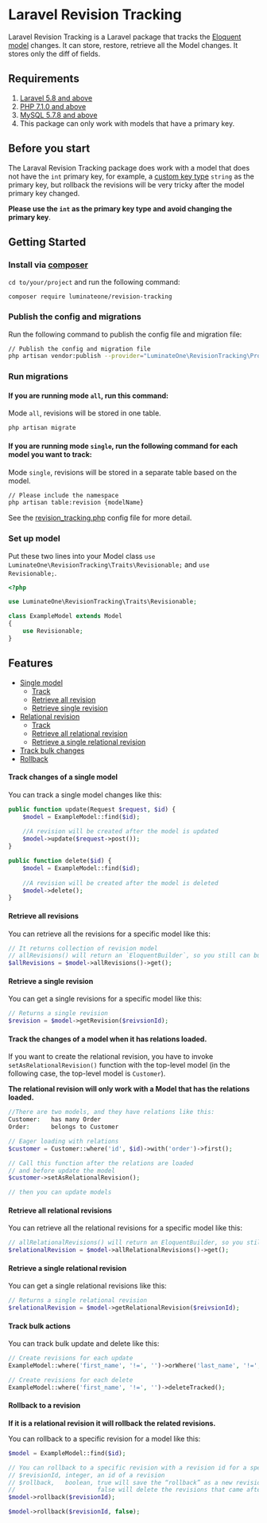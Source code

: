# Laravel Revision Tracking
Laravel Revision Tracking is a Laravel package that tracks the [Eloquent model](https://laravel.com/docs/6.x/eloquent) 
changes. It can store, restore, retrieve all the Model changes. It stores only the diff of fields.

## Requirements
1. [Laravel 5.8 and above](https://laravel.com/docs/5.8/releases)
2. [PHP 7.1.0 and above](https://www.php.net/releases/7_1_0.php)
3. [MySQL 5.7.8 and above](https://dev.mysql.com/doc/relnotes/mysql/5.7/en/news-5-7-8.html)
4. This package can only work with models that have a primary key.

## Before you start
The Laraval Revision Tracking package does work with a model that does not have the `int` primary key, for example, 
a [custom key type](https://laravel.com/docs/5.8/eloquent#eloquent-model-conventions) `string` as the primary key, 
but rollback the revisions will be very tricky after the model primary key changed. 

**Please use the `int` as the primary key type and avoid changing the primary key**.

## Getting Started
### Install via [composer](https://getcomposer.org/doc/00-intro.md)
`cd to/your/project` and run the following command:
```
composer require luminateone/revision-tracking
```

### Publish the config and migrations
Run the following command to publish the config file and migration file:
```bash
// Publish the config and migration file
php artisan vendor:publish --provider="LuminateOne\RevisionTracking\Providers\RevisionServiceProvider"
```

### Run migrations

#### If you are running mode `all`, run this command:
Mode `all`, revisions will be stored in one table.
```bash
php artisan migrate
```

#### If you are running mode `single`, run the following command for each model you want to track:
Mode `single`, revisions will be stored in a separate table based on the model.
```bash
// Please include the namespace
php artisan table:revision {modelName}
```
See the [revision_tracking.php](config/config.php) config file for more detail.

### Set up model
Put these two lines into your Model class `use LuminateOne\RevisionTracking\Traits\Revisionable;` and `use Revisionable;`.

```php
<?php

use LuminateOne\RevisionTracking\Traits\Revisionable;

class ExampleModel extends Model
{
    use Revisionable;
}
```

## Features
- [Single model](#markdown-header-track-changes-of-a-single-model)
    - [Track](#markdown-header-track-changes-of-a-single-model)
    - [Retrieve all revision](#markdown-header-retrieve-all-revisions)
    - [Retrieve single revision](#markdown-header-retrieve-a-single-revision)
- [Relational revision](#markdown-header-track-the-changes-of-a-model-when-it-has-relations-loaded)
    - [Track](#markdown-header-track-the-changes-of-a-model-when-it-has-relations-loaded)
    - [Retrieve all relational revision](#markdown-header-retrieve-all-relational-revisions)
    - [Retrieve a single relational revision](#markdown-header-retrieve-a-single-relational-revision)
- [Track bulk changes](#markdown-header-track-bulk-actions)
- [Rollback](#markdown-header-rollback-to-a-revision)

#### Track changes of a single model
You can track a single model changes like this:
```php
public function update(Request $request, $id) {
    $model = ExampleModel::find($id);
    
    //A revision will be created after the model is updated
    $model->update($request->post());
}

public function delete($id) {
    $model = ExampleModel::find($id); 
      
    //A revision will be created after the model is deleted
    $model->delete();
}
```

#### Retrieve all revisions
You can retrieve all the revisions for a specific model like this:
```php
// It returns collection of revision model
// allRevisions() will return an `EloquentBuilder`, so you still can build query.
$allRevisions = $model->allRevisions()->get();
```

#### Retrieve a single revision
You can get a single revisions for a specific model like this:
```php
// Returns a single revision
$revision = $model->getRevision($reivsionId);
```

#### Track the changes of a model when it has relations loaded.
If you want to create the relational revision, you have to invoke `setAsRelationalRevision()` function
with the top-level model (in the following case, the top-level model is `Customer`).

**The relational revision will only work with a Model that has the relations loaded.** 
```php
//There are two models, and they have relations like this:
Customer:   has many Order
Order:      belongs to Customer

// Eager loading with relations
$customer = Customer::where('id', $id)->with('order')->first();

// Call this function after the relations are loaded
// and before update the model
$customer->setAsRelationalRevision();

// then you can update models
```

#### Retrieve all relational revisions
You can retrieve all the relational revisions for a specific model like this:
```php
// allRelationalRevisions() will return an EloquentBuilder, so you still can build query.
$relationalRevision = $model->allRelationalRevisions()->get();
```
#### Retrieve a single relational revision
You can get a single relational revisions like this:
```php
// Returns a single relational revision
$relationalRevision = $model->getRelationalRevision($reivsionId);
```

#### Track bulk actions
You can track bulk update and delete like this:
```php
// Create revisions for each update
ExampleModel::where('first_name', '!=', '')->orWhere('last_name', '!=', '')->updateTracked(['first_name' => 'some first name']);

// Create revisions for each delete
ExampleModel::where('first_name', '!=', '')->deleteTracked();
```

#### Rollback to a revision
**If it is a relational revision it will rollback the related revisions.**

You can rollback to a specific revision for a model like this:
```php
$model = ExampleModel::find($id);

// You can rollback to a specific revision with a revision id for a specific model
// $revisionId, integer, an id of a revision
// $rollback,   boolean, true will save the “rollback” as a new revision of the model
//                       false will delete the revisions that came after that revision
$model->rollback($revisionId);

$model->rollback($revisionId, false);
```
